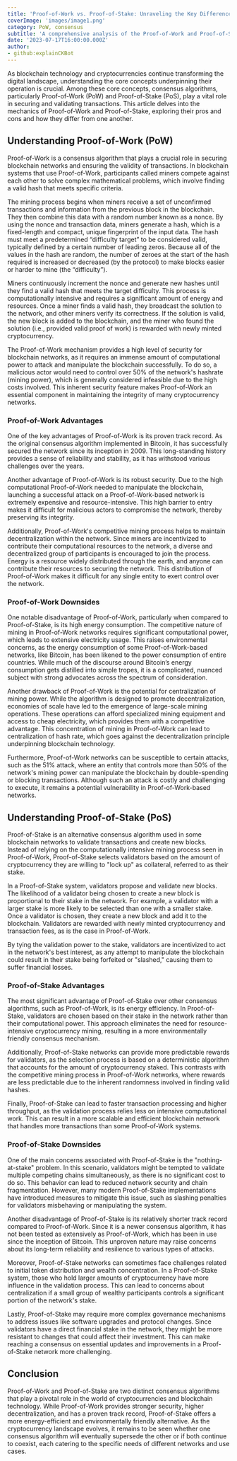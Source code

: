 ```yaml
---
title: 'Proof-of-Work vs. Proof-of-Stake: Unraveling the Key Differences '
coverImage: 'images/image1.png'
category: PoW, consensus
subtitle: 'A comprehensive analysis of the Proof-of-Work and Proof-of-Stake cryptocurrency consensus mechanisms, highlighting their advantages, drawbacks, and distinct features.'
date: '2023-07-17T16:00:00.000Z'
author: 
- github:explainCKBot
---
```


As blockchain technology and cryptocurrencies continue transforming the digital landscape, understanding the core concepts underpinning their operation is crucial. Among these core concepts, consensus algorithms, particularly Proof-of-Work (PoW) and Proof-of-Stake (PoS), play a vital role in securing and validating transactions. This article delves into the mechanics of Proof-of-Work and Proof-of-Stake, exploring their pros and cons and how they differ from one another.


## Understanding Proof-of-Work (PoW)

Proof-of-Work is a consensus algorithm that plays a crucial role in securing blockchain networks and ensuring the validity of transactions. In blockchain systems that use Proof-of-Work, participants called miners compete against each other to solve complex mathematical problems, which involve finding a valid hash that meets specific criteria.

The mining process begins when miners receive a set of unconfirmed transactions and information from the previous block in the blockchain. They then combine this data with a random number known as a nonce. By using the nonce and transaction data, miners generate a hash, which is a fixed-length and compact, unique fingerprint of the input data. The hash must meet a predetermined “difficulty target” to be considered valid, typically defined by a certain number of leading zeros. Because all of the values in the hash are random, the number of zeroes at the start of the hash required is increased or decreased (by the protocol) to make blocks easier or harder to mine (the “difficulty”). 

Miners continuously increment the nonce and generate new hashes until they find a valid hash that meets the target difficulty. This process is computationally intensive and requires a significant amount of energy and resources. Once a miner finds a valid hash, they broadcast the solution to the network, and other miners verify its correctness. If the solution is valid, the new block is added to the blockchain, and the miner who found the solution (i.e., provided valid proof of work) is rewarded with newly minted cryptocurrency.

The Proof-of-Work mechanism provides a high level of security for blockchain networks, as it requires an immense amount of computational power to attack and manipulate the blockchain successfully. To do so, a malicious actor would need to control over 50% of the network's hashrate (mining power), which is generally considered infeasible due to the high costs involved. This inherent security feature makes Proof-of-Work an essential component in maintaining the integrity of many cryptocurrency networks.


### Proof-of-Work Advantages

One of the key advantages of Proof-of-Work is its proven track record. As the original consensus algorithm implemented in Bitcoin, it has successfully secured the network since its inception in 2009. This long-standing history provides a sense of reliability and stability, as it has withstood various challenges over the years.

Another advantage of Proof-of-Work is its robust security. Due to the high computational Proof-of-Work needed to manipulate the blockchain, launching a successful attack on a Proof-of-Work-based network is extremely expensive and resource-intensive. This high barrier to entry makes it difficult for malicious actors to compromise the network, thereby preserving its integrity.

Additionally, Proof-of-Work's competitive mining process helps to maintain decentralization within the network. Since miners are incentivized to contribute their computational resources to the network, a diverse and decentralized group of participants is encouraged to join the process. Energy is a resource widely distributed through the earth, and anyone can contribute their resources to securing the network. This distribution of Proof-of-Work makes it difficult for any single entity to exert control over the network.


### Proof-of-Work Downsides

One notable disadvantage of Proof-of-Work, particularly when compared to Proof-of-Stake, is its high energy consumption. The competitive nature of mining in Proof-of-Work networks requires significant computational power, which leads to extensive electricity usage. This raises environmental concerns, as the energy consumption of some Proof-of-Work-based networks, like Bitcoin, has been likened to the power consumption of entire countries. While much of the discourse around Bitcoin’s energy consumption gets distilled into simple tropes, it is a complicated, nuanced subject with strong advocates across the spectrum of consideration.

Another drawback of Proof-of-Work is the potential for centralization of mining power. While the algorithm is designed to promote decentralization, economies of scale have led to the emergence of large-scale mining operations. These operations can afford specialized mining equipment and access to cheap electricity, which provides them with a competitive advantage. This concentration of mining in Proof-of-Work can lead to centralization of hash rate, which goes against the decentralization principle underpinning blockchain technology.

Furthermore, Proof-of-Work networks can be susceptible to certain attacks, such as the 51% attack, where an entity that controls more than 50% of the network's mining power can manipulate the blockchain by double-spending or blocking transactions. Although such an attack is costly and challenging to execute, it remains a potential vulnerability in Proof-of-Work-based networks.


## Understanding Proof-of-Stake (PoS)

Proof-of-Stake is an alternative consensus algorithm used in some blockchain networks to validate transactions and create new blocks. Instead of relying on the computationally intensive mining process seen in Proof-of-Work, Proof-of-Stake selects validators based on the amount of cryptocurrency they are willing to "lock up" as collateral, referred to as their stake.

In a Proof-of-Stake system, validators propose and validate new blocks. The likelihood of a validator being chosen to create a new block is proportional to their stake in the network. For example, a validator with a larger stake is more likely to be selected than one with a smaller stake. Once a validator is chosen, they create a new block and add it to the blockchain. Validators are rewarded with newly minted cryptocurrency and transaction fees, as is the case in Proof-of-Work. 

By tying the validation power to the stake, validators are incentivized to act in the network's best interest, as any attempt to manipulate the blockchain could result in their stake being forfeited or "slashed," causing them to suffer financial losses.


### Proof-of-Stake Advantages

The most significant advantage of Proof-of-Stake over other consensus algorithms, such as Proof-of-Work, is its energy efficiency. In Proof-of-Stake, validators are chosen based on their stake in the network rather than their computational power. This approach eliminates the need for resource-intensive cryptocurrency mining, resulting in a more environmentally friendly consensus mechanism.

Additionally, Proof-of-Stake networks can provide more predictable rewards for validators, as the selection process is based on a deterministic algorithm that accounts for the amount of cryptocurrency staked. This contrasts with the competitive mining process in Proof-of-Work networks, where rewards are less predictable due to the inherent randomness involved in finding valid hashes.

Finally, Proof-of-Stake can lead to faster transaction processing and higher throughput, as the validation process relies less on intensive computational work. This can result in a more scalable and efficient blockchain network that handles more transactions than some Proof-of-Work systems.


### Proof-of-Stake Downsides

One of the main concerns associated with Proof-of-Stake is the "nothing-at-stake" problem. In this scenario, validators might be tempted to validate multiple competing chains simultaneously, as there is no significant cost to do so. This behavior can lead to reduced network security and chain fragmentation. However, many modern Proof-of-Stake implementations have introduced measures to mitigate this issue, such as slashing penalties for validators misbehaving or manipulating the system.

Another disadvantage of Proof-of-Stake is its relatively shorter track record compared to Proof-of-Work. Since it is a newer consensus algorithm, it has not been tested as extensively as Proof-of-Work, which has been in use since the inception of Bitcoin. This unproven nature may raise concerns about its long-term reliability and resilience to various types of attacks.

Moreover, Proof-of-Stake networks can sometimes face challenges related to initial token distribution and wealth concentration. In a Proof-of-Stake system, those who hold larger amounts of cryptocurrency have more influence in the validation process. This can lead to concerns about centralization if a small group of wealthy participants controls a significant portion of the network's stake.

Lastly, Proof-of-Stake may require more complex governance mechanisms to address issues like software upgrades and protocol changes. Since validators have a direct financial stake in the network, they might be more resistant to changes that could affect their investment. This can make reaching a consensus on essential updates and improvements in a Proof-of-Stake network more challenging.


## Conclusion

Proof-of-Work and Proof-of-Stake are two distinct consensus algorithms that play a pivotal role in the world of cryptocurrencies and blockchain technology. While Proof-of-Work provides stronger security, higher decentralization, and has a proven track record, Proof-of-Stake offers a more energy-efficient and environmentally friendly alternative. As the cryptocurrency landscape evolves, it remains to be seen whether one consensus algorithm will eventually supersede the other or if both continue to coexist, each catering to the specific needs of different networks and use cases.
